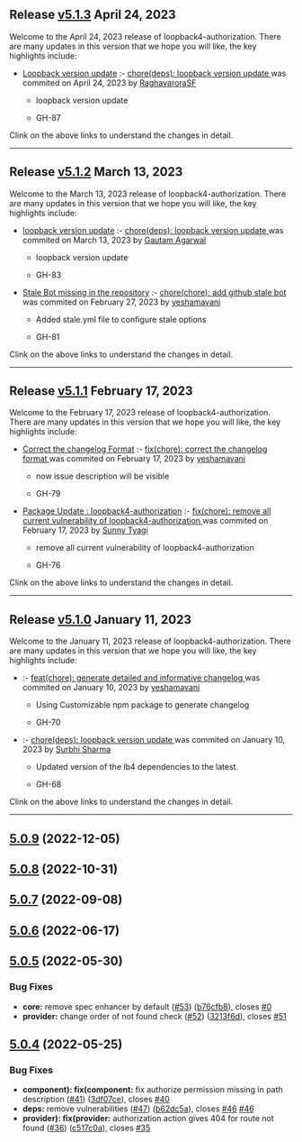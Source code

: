 ## Release [v5.1.3](https://github.com/sourcefuse/loopback4-authorization/compare/v5.1.2..v5.1.3) April 24, 2023
Welcome to the April 24, 2023 release of loopback4-authorization. There are many updates in this version that we hope you will like, the key highlights include:

  - [Loopback version update](https://github.com/sourcefuse/loopback4-authorization/issues/87) :- [chore(deps): loopback version update ](https://github.com/sourcefuse/loopback4-authorization/commit/c36448c4412a849f25e8e24d7d6fd392a61829ed) was commited on April 24, 2023 by [RaghavaroraSF](mailto:97958393+RaghavaroraSF@users.noreply.github.com)
    
      - loopback version update
      
      -  GH-87
      
  
Clink on the above links to understand the changes in detail.
  ___

## Release [v5.1.2](https://github.com/sourcefuse/loopback4-authorization/compare/v5.1.1..v5.1.2) March 13, 2023
Welcome to the March 13, 2023 release of loopback4-authorization. There are many updates in this version that we hope you will like, the key highlights include:

  - [loopback version update](https://github.com/sourcefuse/loopback4-authorization/issues/83) :- [chore(deps): loopback version update ](https://github.com/sourcefuse/loopback4-authorization/commit/820244541cc590d69588484083fb5e6c31074040) was commited on March 13, 2023 by [Gautam Agarwal](mailto:108651274+gautam23-sf@users.noreply.github.com)
    
      - loopback version update
      
      -  GH-83
      
  
  - [Stale Bot missing in the repository](https://github.com/sourcefuse/loopback4-authorization/issues/81) :- [chore(chore): add github stale bot ](https://github.com/sourcefuse/loopback4-authorization/commit/b216e4f111256fdb1a003ac35a35eaffb80d9907) was commited on February 27, 2023 by [yeshamavani](mailto:83634146+yeshamavani@users.noreply.github.com)
    
      - Added stale.yml file to configure stale options
      
      -  GH-81
      
  
Clink on the above links to understand the changes in detail.
  ___

## Release [v5.1.1](https://github.com/sourcefuse/loopback4-authorization/compare/v5.1.0..v5.1.1) February 17, 2023
Welcome to the February 17, 2023 release of loopback4-authorization. There are many updates in this version that we hope you will like, the key highlights include:

  - [Correct the changelog Format](https://github.com/sourcefuse/loopback4-authorization/issues/79) :- [fix(chore): correct the changelog format ](https://github.com/sourcefuse/loopback4-authorization/commit/edc06409cf17bd74157bf2b8e4c350b0b6a03e53) was commited on February 17, 2023 by [yeshamavani](mailto:83634146+yeshamavani@users.noreply.github.com)
    
      - now issue description will be visible
      
      -  GH-79
      
  
  - [Package Update :  loopback4-authorization](https://github.com/sourcefuse/loopback4-authorization/issues/76) :- [fix(chore): remove all current vulnerability of loopback4-authorization ](https://github.com/sourcefuse/loopback4-authorization/commit/2da3301b1922c1ec0cc61ff6130c4b34aa84f7da) was commited on February 17, 2023 by [Sunny Tyagi](mailto:107617248+Tyagi-Sunny@users.noreply.github.com)
    
      - remove all current vulnerability of loopback4-authorization
      
      -  GH-76
      
  
Clink on the above links to understand the changes in detail.
  ___

## Release [v5.1.0](https://github.com/sourcefuse/loopback4-authorization/compare/v5.0.9..v5.1.0) January 11, 2023
Welcome to the January 11, 2023 release of loopback4-authorization. There are many updates in this version that we hope you will like, the key highlights include:

  - [](https://github.com/sourcefuse/loopback4-authorization/issues/-70) :- [feat(chore): generate detailed and informative changelog ](https://github.com/sourcefuse/loopback4-authorization/commit/c69eaf575c6b21a23779818c27ad3a4e749aaf6a) was commited on January 10, 2023 by [yeshamavani](mailto:83634146+yeshamavani@users.noreply.github.com)
    
      - Using Customizable npm package to generate changelog
      
      -  GH-70
      
  
  - [](https://github.com/sourcefuse/loopback4-authorization/issues/-68) :- [chore(deps): loopback version update ](https://github.com/sourcefuse/loopback4-authorization/commit/bab60712fa528f2b918106a384f121a5a832444d) was commited on January 10, 2023 by [Surbhi Sharma](mailto:98279679+Surbhi-sharma1@users.noreply.github.com)
    
      - Updated version of the lb4 dependencies to the latest.
      
      -  GH-68
      
  
Clink on the above links to understand the changes in detail.
  ___

## [5.0.9](https://github.com/sourcefuse/loopback4-authorization/compare/v5.0.8...v5.0.9) (2022-12-05)

## [5.0.8](https://github.com/sourcefuse/loopback4-authorization/compare/v5.0.7...v5.0.8) (2022-10-31)

## [5.0.7](https://github.com/sourcefuse/loopback4-authorization/compare/v5.0.6...v5.0.7) (2022-09-08)

## [5.0.6](https://github.com/sourcefuse/loopback4-authorization/compare/v5.0.5...v5.0.6) (2022-06-17)

## [5.0.5](https://github.com/sourcefuse/loopback4-authorization/compare/v5.0.4...v5.0.5) (2022-05-30)


### Bug Fixes

* **core:** remove spec enhancer by default ([#53](https://github.com/sourcefuse/loopback4-authorization/issues/53)) ([b76cfb8](https://github.com/sourcefuse/loopback4-authorization/commit/b76cfb8aa9ecf73c24fe9f003ff1d2896977c759)), closes [#0](https://github.com/sourcefuse/loopback4-authorization/issues/0)
* **provider:** change order of not found check ([#52](https://github.com/sourcefuse/loopback4-authorization/issues/52)) ([3213f6d](https://github.com/sourcefuse/loopback4-authorization/commit/3213f6d4ceab7a2d5d2dc236561dbda3de241ec5)), closes [#51](https://github.com/sourcefuse/loopback4-authorization/issues/51)

## [5.0.4](https://github.com/sourcefuse/loopback4-authorization/compare/v5.0.3...v5.0.4) (2022-05-25)


### Bug Fixes

* **component): fix(component:** fix authorize permission missing in path description ([#41](https://github.com/sourcefuse/loopback4-authorization/issues/41)) ([3df07ce](https://github.com/sourcefuse/loopback4-authorization/commit/3df07ce58ca6d9bc74b048fc29f636d772bc2787)), closes [#40](https://github.com/sourcefuse/loopback4-authorization/issues/40)
* **deps:** remove vulnerabilities ([#47](https://github.com/sourcefuse/loopback4-authorization/issues/47)) ([b62dc5a](https://github.com/sourcefuse/loopback4-authorization/commit/b62dc5ad72485795cd814d37f6588946e2faf1f0)), closes [#46](https://github.com/sourcefuse/loopback4-authorization/issues/46) [#46](https://github.com/sourcefuse/loopback4-authorization/issues/46)
* **provider): fix(provider:** authorization action gives 404 for route not found ([#36](https://github.com/sourcefuse/loopback4-authorization/issues/36)) ([c517c0a](https://github.com/sourcefuse/loopback4-authorization/commit/c517c0adbe156f0ad2389bacce6d7e3de3aeaab4)), closes [#35](https://github.com/sourcefuse/loopback4-authorization/issues/35)